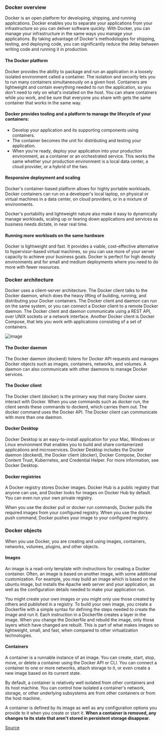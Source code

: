 ### Docker overview
Docker is an open platform for developing, shipping, and running applications. Docker enables you to separate your applications from your infrastructure so you can deliver software quickly. 
With Docker, you can manage your infrastructure in the same ways you manage your applications. 
By taking advantage of Docker's methodologies for shipping, testing, and deploying code, you can significantly reduce the delay between writing code and running it in production.

#### The Docker platform
Docker provides the ability to package and run an application in a loosely isolated environment called a container. 
The isolation and security lets you to run many containers simultaneously on a given host. 
Containers are lightweight and contain everything needed to run the application, so you don't need to rely on what's installed on the host.
You can share containers while you work, and be sure that everyone you share with gets the same container that works in the same way.

#### Docker provides tooling and a platform to manage the lifecycle of your containers:
- Develop your application and its supporting components using containers.
- The container becomes the unit for distributing and testing your application.
- When you're ready, deploy your application into your production environment, as a container or an orchestrated service. 
This works the same whether your production environment is a local data center, a cloud provider, or a hybrid of the two.

#### Responsive deployment and scaling
Docker's container-based platform allows for highly portable workloads. 
Docker containers can run on a developer's local laptop, on physical or virtual machines in a data center, on cloud providers, or in a mixture of environments.

Docker's portability and lightweight nature also make it easy to dynamically manage workloads, scaling up or tearing down applications and services as business needs dictate, in near real time.

#### Running more workloads on the same hardware
Docker is lightweight and fast. It provides a viable, cost-effective alternative to hypervisor-based virtual machines, so you can use more of your server capacity to achieve your business goals. 
Docker is perfect for high density environments and for small and medium deployments where you need to do more with fewer resources.

### Docker architecture
Docker uses a client-server architecture. The Docker client talks to the Docker daemon, which does the heavy lifting of building, running, and distributing your Docker containers. 
The Docker client and daemon can run on the same system, or you can connect a Docker client to a remote Docker daemon. 
The Docker client and daemon communicate using a REST API, over UNIX sockets or a network interface. 
Another Docker client is Docker Compose, that lets you work with applications consisting of a set of containers.

![image](https://github.com/K4ME/devops-notebook/assets/33429566/db494e3e-6311-4489-863c-b3769009e66e)

#### The Docker daemon
The Docker daemon (dockerd) listens for Docker API requests and manages Docker objects such as images, containers, networks, and volumes. 
A daemon can also communicate with other daemons to manage Docker services.

#### The Docker client
The Docker client (docker) is the primary way that many Docker users interact with Docker. When you use commands such as docker run, the client sends these commands to dockerd, which carries them out. 
The docker command uses the Docker API. The Docker client can communicate with more than one daemon.

#### Docker Desktop
Docker Desktop is an easy-to-install application for your Mac, Windows or Linux environment that enables you to build and share containerized applications and microservices. 
Docker Desktop includes the Docker daemon (dockerd), the Docker client (docker), Docker Compose, Docker Content Trust, Kubernetes, and Credential Helper. For more information, see Docker Desktop.

#### Docker registries
A Docker registry stores Docker images. Docker Hub is a public registry that anyone can use, and Docker looks for images on Docker Hub by default. You can even run your own private registry.

When you use the docker pull or docker run commands, Docker pulls the required images from your configured registry. When you use the docker push command, Docker pushes your image to your configured registry.


### Docker objects
When you use Docker, you are creating and using images, containers, networks, volumes, plugins, and other objects. 

#### Images
An image is a read-only template with instructions for creating a Docker container. Often, an image is based on another image, with some additional customization. 
For example, you may build an image which is based on the ubuntu image, but installs the Apache web server and your application, as well as the configuration details needed to make your application run.

You might create your own images or you might only use those created by others and published in a registry. 
To build your own image, you create a Dockerfile with a simple syntax for defining the steps needed to create the image and run it. 
Each instruction in a Dockerfile creates a layer in the image. When you change the Dockerfile and rebuild the image, only those layers which have changed are rebuilt. 
This is part of what makes images so lightweight, small, and fast, when compared to other virtualization technologies.

#### Containers
A container is a runnable instance of an image. You can create, start, stop, move, or delete a container using the Docker API or CLI. 
You can connect a container to one or more networks, attach storage to it, or even create a new image based on its current state.

By default, a container is relatively well isolated from other containers and its host machine. 
You can control how isolated a container's network, storage, or other underlying subsystems are from other containers or from the host machine.

A container is defined by its image as well as any configuration options you provide to it when you create or start it. 
**When a container is removed, any changes to its state that aren't stored in persistent storage disappear.**


[Source](https://docs.docker.com/get-started/overview/)
